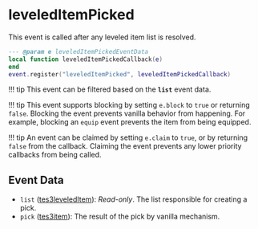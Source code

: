 # leveledItemPicked

This event is called after any leveled item list is resolved.

```lua
--- @param e leveledItemPickedEventData
local function leveledItemPickedCallback(e)
end
event.register("leveledItemPicked", leveledItemPickedCallback)
```

!!! tip
	This event can be filtered based on the **`list`** event data.

!!! tip
	This event supports blocking by setting `e.block` to `true` or returning `false`. Blocking the event prevents vanilla behavior from happening. For example, blocking an `equip` event prevents the item from being equipped.

!!! tip
	An event can be claimed by setting `e.claim` to `true`, or by returning `false` from the callback. Claiming the event prevents any lower priority callbacks from being called.

## Event Data

* `list` ([tes3leveledItem](../../types/tes3leveledItem)): *Read-only*. The list responsible for creating a pick.
* `pick` ([tes3item](../../types/tes3item)): The result of the pick by vanilla mechanism.

